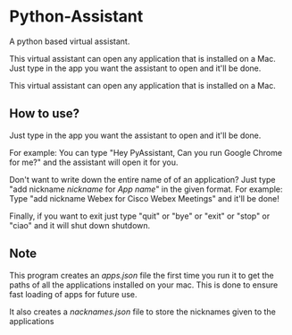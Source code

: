 # Python-Assistant

A python based virtual assistant.

This virtual assistant can open any application that is installed on a Mac. Just type in the app you want the assistant to open and it'll be done.

This virtual assistant can open any application that is installed on a Mac. 

## How to use?

Just type in the app you want the assistant to open and it'll be done.

For example: You can type "Hey PyAssistant, Can you run Google Chrome for me?" and the assistant will open it for you.

Don't want to write down the entire name of of an application? Just type "add nickname *nickname* for *App name*" in the given format.
For example: Type "add nickname Webex for Cisco Webex Meetings" and it'll be done!

Finally, if you want to exit just type "quit" or "bye" or "exit" or "stop" or "ciao" and it will shut down shutdown.

## Note

This program creates an *apps.json* file the first time you run it to get the paths of all the applications installed on your mac. This is done to ensure fast loading of apps for future use.

It also creates a *nacknames.json* file to store the nicknames given to the applications
